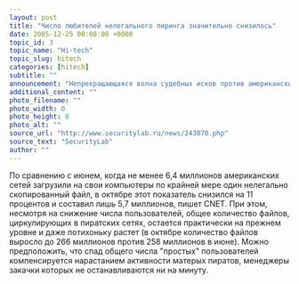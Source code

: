 ```yaml
---
layout: post
title: "Число любителей нелегального пиринга значительно снизилось"
date: 2005-12-25 00:00:00 +0000
topic_id: 3
topic_name: "Hi-tech"
topic_slug: hitech
categories: [hitech]
subtitle: ""
announcement: "Непрекращающаяся волна судебных исков против американских и европейских \"качков\" привела к существенному спаду числа пользователей нелегальных пиринговых сетей, утверждают эксперты NPD Group."
additional_content: ""
photo_filename: ""
photo_width: 0
photo_height: 0
photo_alt: ""
source_url: "http://www.securitylab.ru/news/243070.php"
source_text: "SecurityLab"
author: ""
---
```

По сравнению с июнем, когда не менее 6,4 миллионов американских сетей загрузили на свои компьютеры по крайней мере один нелегально скопированный файл, в октябре этот показатель снизился на 11 процентов и составил лишь 5,7 миллионов, пишет CNET. При этом, несмотря на снижение числа пользователей, общее количество файлов, циркулирующих в пиратских сетях, остается практически на прежнем уровне и даже потихоньку растет (в октябре количество файлов выросло до 266 миллионов против 258 миллионов в июне). Можно предположить, что спад общего числа "простых" пользователей компенсируется нарастанием активности матерых пиратов, менеджеры закачки которых не останавливаются ни на минуту.
